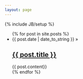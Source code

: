```yaml
---
layout: page
---
```

{% include JB/setup %}


<ul class="artical-list">
  {% for post in site.posts %}
    <li>
	   <span>{{ post.date | date_to_string }}</span> &raquo; <h2><a href="{{ BASE_PATH }}{{ post.url }}">{{ post.title }}</a></h2>
	   <div class="title-desc">{{ post.content}}</div>
	   </li>
  {% endfor %}
</ul>

